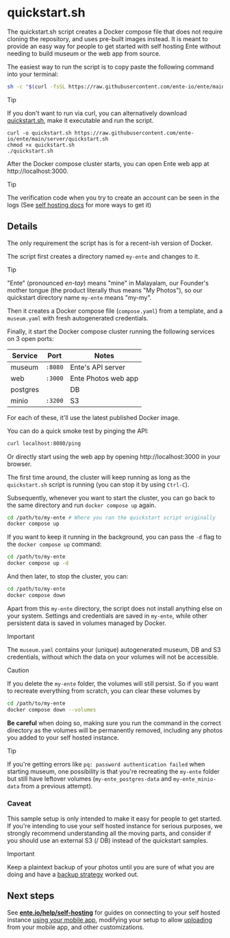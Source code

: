 # quickstart.sh

The quickstart.sh script creates a Docker compose file that does not require
cloning the repository, and uses pre-built images instead. It is meant to
provide an easy way for people to get started with self hosting Ente without
needing to build museum or the web app from source.

The easiest way to run the script is to copy paste the following command into
your terminal:

```sh
sh -c "$(curl -fsSL https://raw.githubusercontent.com/ente-io/ente/main/server/quickstart.sh)"
```

> [!TIP]
>
> If you don't want to run via curl, you can alternatively download
> [quickstart.sh](https://github.com/ente-io/ente/blob/main/server/quickstart.sh),
> make it executable and run the script.
> 
> ``` shell
> curl -o quickstart.sh https://raw.githubusercontent.com/ente-io/ente/main/server/quickstart.sh
> chmod +x quickstart.sh
> ./quickstart.sh

After the Docker compose cluster starts, you can open Ente web app at
http://localhost:3000.

> [!TIP]
>
> The verification code when you try to create an account can be seen in the
> logs (See [self hosting
> docs](https://ente.io/help/self-hosting/faq/otp#verification-code) for more
> ways to get it)

## Details

The only requirement the script has is for a recent-ish version of Docker.

The script first creates a directory named `my-ente` and changes to it.

> [!TIP]
>
> "Ente" (pronounced _en-tay_) means "mine" in Malayalam, our Founder's mother
> tongue (the product literally thus means "My Photos"), so our quickstart
> directory name `my-ente` means "my-my".

Then it creates a Docker compose file (`compose.yaml`) from a template, and a
`museum.yaml` with fresh autogenerated credentials.

Finally, it start the Docker compose cluster running the following services on 3
open ports:

| Service     | Port     | Notes                   |
| ----------- | -------- | ----------------------- |
| museum      | `:8080`  | Ente's API server       |
| web         | `:3000`  | Ente Photos web app     |
| postgres    |          | DB                      |
| minio       | `:3200`  | S3                      |

For each of these, it'll use the latest published Docker image.

You can do a quick smoke test by pinging the API:

```sh
curl localhost:8080/ping
```

Or directly start using the web app by opening http://localhost:3000 in your
browser.

The first time around, the cluster will keep running as long as the
`quickstart.sh` script is running (you can stop it by using `Ctrl-C`).

Subsequently, whenever you want to start the cluster, you can go back to the
same directory and run `docker compose up` again.

```sh
cd /path/to/my-ente # Where you ran the quickstart script originally
docker compose up
```

If you want to keep it running in the background, you can pass the `-d` flag to
the `docker compose up` command:

```sh
cd /path/to/my-ente
docker compose up -d
```

And then later, to stop the cluster, you can:

```sh
cd /path/to/my-ente
docker compose down
```

Apart from this `my-ente` directory, the script does not install anything else
on your system. Settings and credentials are saved in `my-ente`, while other
persistent data is saved in volumes managed by Docker.

> [!IMPORTANT]
>
> The `museum.yaml` contains your (unique) autogenerated museum, DB and S3
> credentials, without which the data on your volumes will not be accessible.

> [!CAUTION]
>
> If you delete the `my-ente` folder, the volumes will still persist. So if you
> want to recreate everything from scratch, you can clear these volumes by
>
> ```sh
> cd /path/to/my-ente
> docker compose down --volumes
> ```
>
> **Be careful** when doing so, making sure you run the command in the correct
> directory as the volumes will be permanently removed, including any photos you
> added to your self hosted instance.

> [!TIP]
>
> If you're getting errors like `pq: password authentication failed` when
> starting museum, one possibility is that you're recreating the `my-ente`
> folder but still have leftover volumes (`my-ente_postgres-data` and
> `my-ente_minio-data` from a previous attempt).

### Caveat

This sample setup is only intended to make it easy for people to get started. If
you're intending to use your self hosted instance for serious purposes, we
strongly recommend understanding all the moving parts, and consider if you
should use an external S3 (/ DB) instead of the quickstart samples.

> [!IMPORTANT]
>
> Keep a plaintext backup of your photos until you are sure of what you are
> doing and have a [backup
> strategy](https://ente.io/help/self-hosting/faq/backup) worked out.

## Next steps

See **[ente.io/help/self-hosting](https://ente.io/help/self-hosting)** for
guides on connecting to your self hosted instance [using your mobile
app](https://ente.io/help/self-hosting/guides/custom-server/), modifying your
setup to allow
[uploading](https://ente.io/help/self-hosting/guides/configuring-s3) from your
mobile app, and other customizations.
